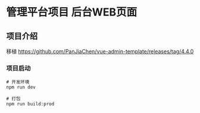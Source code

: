# 管理平台项目 后台WEB页面

## 项目介绍
移植 https://github.com/PanJiaChen/vue-admin-template/releases/tag/4.4.0

### 项目启动

```shell
# 开发环境
npm run dev

# 打包
npm run build:prod
```

